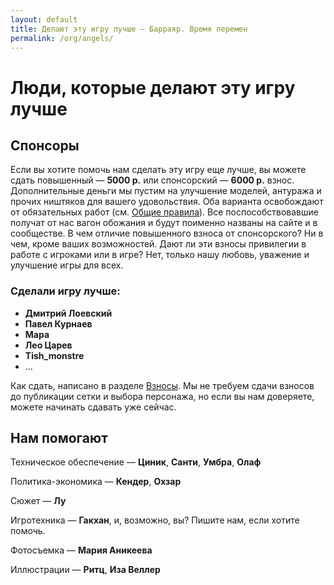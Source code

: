 ```yaml
---
layout: default
title: Делают эту игру лучше — Барраяр. Время перемен
permalink: /org/angels/
---
```


# Люди, которые делают эту игру лучше

## Спонсоры

Если вы хотите помочь нам сделать эту игру еще лучше, вы можете сдать повышенный — __5000 р.__ или спонсорский — __6000 р.__ взнос. Дополнительные деньги мы пустим на улучшение моделей, антуража и прочих ништяков для вашего удовольствия. Оба варианта освобождают от обязательных работ (см. [Общие правила](/rules/main/)). Все поспособствовавшие получат от нас вагон обожания и будут поименно названы на сайте и в сообществе. В чем отличие повышенного взноса от спонсорского? Ни в чем, кроме ваших возможностей. Дают ли эти взносы привилегии в работе с игроками или в игре? Нет, только нашу любовь, уважение и улучшение игры для всех.

### Сделали игру лучше:

- __Дмитрий Лоевский__
- __Павел Курнаев__
- __Мара__
- __Лео Царев__
- __Tish_monstre__
- ...

Как сдать, написано в разделе [Взносы](/org#section-2). Мы не требуем сдачи взносов до публикации сетки и выбора персонажа, но если вы нам доверяете, можете начинать сдавать уже сейчас.

## Нам помогают

Техническое обеспечение — __Циник__, __Санти__, __Умбра__, __Олаф__

Политика-экономика — __Кендер__, __Охзар__

Сюжет — __Лу__

Игротехника — __Гакхан__, и, возможно, вы? Пишите нам, если хотите помочь.

Фотосъемка — __Мария Аникеева__

Иллюстрации — __Ритц__, __Иза Веллер__
